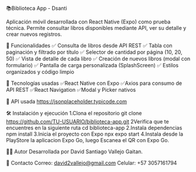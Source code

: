 📚Biblioteca App - Dsanti

Aplicación móvil desarrollada con React Native (Expo) como prueba técnica. Permite consultar libros disponibles mediante API, ver su detalle y crear nuevos registros.

🚀 Funcionalidades
✅ Consulta de libros desde API REST
✅ Tabla con paginación y filtrado por título
✅ Selector de cantidad por página (10, 20, 50)
✅ Vista de detalle de cada libro
✅ Creación de nuevos libros (modal con formulario)
✅ Pantalla de carga personalizada (SplashScreen)
✅ Estilos organizados y código limpio

📱 Tecnologías usadas
✅React Native con Expo
✅Axios para consumo de API REST
✅React Navigation
✅Modal y Picker nativos

🧪 API usada
https://jsonplaceholder.typicode.com

🛠️ Instalación y ejecución
1.Clona el repositorio
git clone https://github.com/TU-USUARIO/biblioteca-app.git
2Verifica que te encuentres en la siguiente ruta
cd biblioteca-app
2.Instala dependencias
npm install
3.Inicia el proyecto con Expo
npx expo start
4.Instala desde la PlayStore la aplicacion Expo Go, luego Escanea el QR con Expo Go.

🧑‍💻 Autor
Desarrollada por David Santiago Vallejo Gaitan.

📧 Contacto
Correo: david2vallejo@gmail.com
Celular: +57 3057161794
